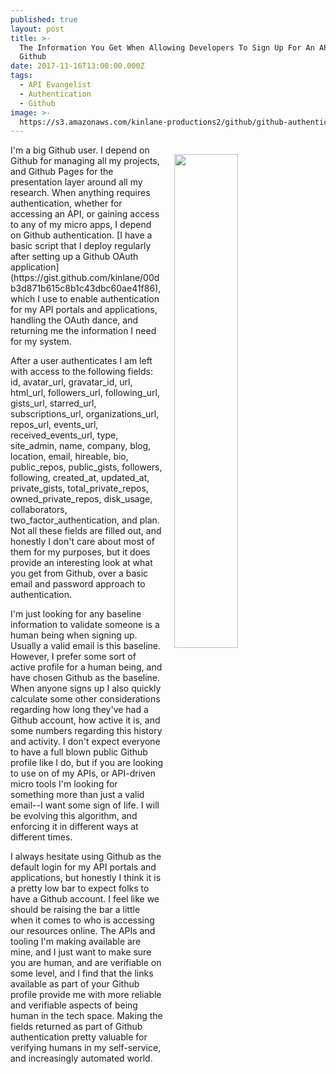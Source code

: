 ```yaml
---
published: true
layout: post
title: >-
  The Information You Get When Allowing Developers To Sign Up For An API Using
  Github
date: 2017-11-16T13:00:00.000Z
tags:
  - API Evangelist
  - Authentication
  - Github
image: >-
  https://s3.amazonaws.com/kinlane-productions2/github/github-authentication-screenshot.png
---
```

<p><img src="https://s3.amazonaws.com/kinlane-productions2/github/github-authentication-screenshot.png" align="right" width="45%" style="padding: 15px;" /></p>I'm a big Github user. I depend on Github for managing all my projects, and Github Pages for the presentation layer around all my research. When anything requires authentication, whether for accessing an API, or gaining access to any of my micro apps, I depend on Github authentication. [I have a basic script that I deploy regularly after setting up a Github OAuth application](https://gist.github.com/kinlane/00db3d871b615c8b1c43dbc60ae41f86), which I use to enable authentication for my API portals and applications, handling the OAuth dance, and returning me the information I need for my system.

After a user authenticates I am left with access to the following fields: id, avatar_url, gravatar_id, url, html_url, followers_url, following_url, gists_url, starred_url, subscriptions_url, organizations_url, repos_url, events_url, received_events_url, type, site_admin, name, company, blog, location, email, hireable, bio, public_repos, public_gists, followers, following, created_at, updated_at, private_gists, total_private_repos, owned_private_repos, disk_usage, collaborators, two_factor_authentication, and plan. Not all these fields are filled out, and honestly I don't care about most of them for my purposes, but it does provide an interesting look at what you get from Github, over a basic email and password approach to authentication.

I'm just looking for any baseline information to validate someone is a human being when signing up. Usually a valid email is this baseline. However, I prefer some sort of active profile for a human being, and have chosen Github as the baseline. When anyone signs up I also quickly calculate some other considerations regarding how long they've had a Github account, how active it is, and some numbers regarding this history and activity. I don't expect everyone to have a full blown public Github profile like I do, but if you are looking to use on of my APIs, or API-driven micro tools I'm looking for something more than just a valid email--I want some sign of life. I will be evolving this algorithm, and enforcing it in different ways at different times.

I always hesitate using Github as the default login for my API portals and applications, but honestly I think it is a pretty low bar to expect folks to have a Github account. I feel like we should be raising the bar a little when it comes to who is accessing our resources online. The APIs and tooling I'm making available are mine, and I just want to make sure you are human, and are verifiable on some level, and I find that the links available as part of your Github profile provide me with more reliable and verifiable aspects of being human in the tech space. Making the fields returned as part of Github authentication pretty valuable for verifying humans in my self-service, and increasingly automated world.

